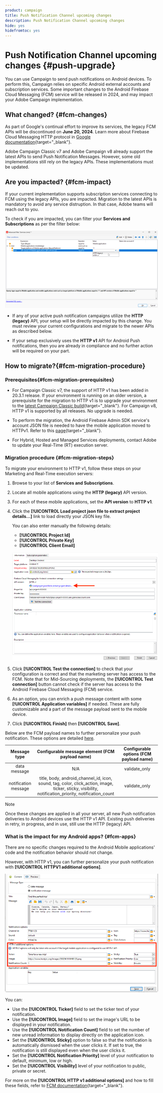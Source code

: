 ```yaml
---
product: campaign
title: Push Notification Channel upcoming changes
description: Push Notification Channel upcoming changes
hide: yes
hidefromtoc: yes
---
```

# Push Notification Channel upcoming changes {#push-upgrade}

You can use Campaign to send push notifications on Android devices. To perform this, Campaign relies on specific Android external accounts and subscription services. Some important changes to the Android Firebase Cloud Messaging (FCM) service will be released in 2024, and may impact your Adobe Campaign implementation.

## What changed? {#fcm-changes}

As part of Google's continual effort to improve its services, the legacy FCM APIs will be discontinued on **June 20, 2024**. Learn more about Firebase Cloud Messaging HTTP protocol in [Google documentation](https://firebase.google.com/docs/cloud-messaging/http-server-ref){target="_blank"}.

Adobe Campaign Classic v7 and Adobe Campaign v8 already support the latest APIs to send Push Notification Messages. However, some old implementations still rely on the legacy APIs. These implementations must be updated.

## Are you impacted? {#fcm-impact}

If your current implementation supports subscription services connecting to FCM using the legacy APIs, you are impacted. Migration to the latest APIs is mandatory to avoid any service distruption. In that case, Adobe teams will reach out to you.

To check if you are impacted, you can filter your **Services and Subscriptions** as per the filter below:

![](assets/filter-services-fcm.png)


* If any of your active push notification campaigns utilize the **HTTP (legacy)** API, your setup will be directly impacted by this change. You must review your current configurations and migrate to the newer APIs as described below.

* If your setup exclusively uses the **HTTP v1** API for Android Push notifications, then you are already in compliance and no further action will be required on your part.

## How to migrate?{#fcm-migration-procedure}

### Prerequisites{#fcm-migration-prerequisites}

* For Campaign Classic v7, the support of HTTP v1 has been added in 20.3.1 release. If your environment is running on an older version, a prerequisite for the migration to HTTP v1 is to upgrade your environment to the [latest Campaign Classic build](https://experienceleague.adobe.com/docs/campaign-classic/using/release-notes/latest-release.html){target="_blank"}. For Campaign v8, HTTP v1 is supported by all releases. No upgrade is needed.

* To perform the migration, the Android Firebase Admin SDK service's account JSON file is needed to have the mobile application moved to HTTPv1. Refer to this [page](https://firebase.google.com/docs/admin/setup#initialize-sdk){target="_blank"}.

* For Hybrid, Hosted and Managed Services deployments, contact Adobe to update your Real-Time (RT) execution server. 

### Migration procedure {#fcm-migration-steps}

To migrate your environment to HTTP v1, follow these steps on your Marketing and Real-Time execution servers:

1. Browse to your list of **Services and Subscriptions**.
1. Locate all mobile applications using the **HTTP (legacy)** API version.
1. For each of these mobile applications, set the **API version** to **HTTP v1**.
1. Click the **[!UICONTROL Load project json file to extract project details...]** link to load directly your JSON key file.

   You can also enter manually the following details:
      * **[!UICONTROL Project Id]**
      * **[!UICONTROL Private Key]**
      * **[!UICONTROL Client Email]**

   ![](assets/android-http-v1-config.png)

1. Click **[!UICONTROL Test the connection]** to check that your configuration is correct and that the marketing server has access to the FCM. Note that for Mid-Sourcing deployments, the **[!UICONTROL Test connection]** button cannot check if the server has access to the Android Firebase Cloud Messaging (FCM) service.
1. As an option, you can enrich a push message content with some **[!UICONTROL Application variables]** if needed. These are fully customizable and a part of the message payload sent to the mobile device. 
1. Click **[!UICONTROL Finish]** then **[!UICONTROL Save]**. 

Below are the FCM payload names to further personalize your push notification. These options are detailed [here](#fcm-apps).

| Message type | Configurable message element (FCM payload name) |  Configurable options (FCM payload name) |
|:-:|:-:|:-:|
| data message  | N/A  | validate_only  |
| notification message |  title, body, android_channel_id, icon, sound, tag, color, click_action, image, ticker, sticky, visibility, notification_priority, notification_count <br> | validate_only |


>[!NOTE]
>
>Once these changes are applied in all your server, all new Push notification deliveries to Android devices use the HTTP v1 API. Existing push deliveries in retry, in progress, and in use, still use the HTTP (legacy) API.

### What is the impact for my Android apps? {#fcm-apps}

There are no specific changes required to the Android Mobile applications' code and the notification behavior should not change.

However, with HTTP v1, you can further personalize your push notification with **[!UICONTROL HTTPV1 additional options]**.

![](assets/android-push-additional-options.png)

You can:

* Use the **[!UICONTROL Ticker]** field to set the ticker text of your notification.
* Use the **[!UICONTROL Image]** field to set the image's URL to be displayed in your notification.
* Use the **[!UICONTROL Notification Count]** field to set the number of new unread information to display directly on the application icon.
* Set the **[!UICONTROL Sticky]** option to false so that the notification is automatically dismissed when the user clicks it. If set to true, the notification is still displayed even when the user clicks it.
* Set the **[!UICONTROL Notification Priority]** level of your notification to default, minimum, low or high. 
* Set the **[!UICONTROL Visibility]** level of your notification to public, private or secret. 

For more on the **[!UICONTROL HTTP v1 additional options]** and how to fill these fields, refer to [FCM documentation](https://firebase.google.com/docs/reference/fcm/rest/v1/projects.messages#androidnotification){target="_blank"}.

